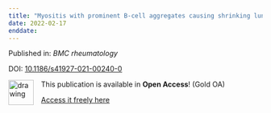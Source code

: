 ```yaml
---
title: "Myositis with prominent B-cell aggregates causing shrinking lung syndrome in systemic lupus erythematosus: a case report."
date: 2022-02-17
enddate:
---
```


Published in: *BMC rheumatology*

DOI: [10.1186/s41927-021-00240-0](https://doi.org/10.1186/s41927-021-00240-0)

<img src="https://upload.wikimedia.org/wikipedia/commons/thumb/7/77/Open_Access_logo_PLoS_transparent.svg/800px-Open_Access_logo_PLoS_transparent.svg.png" alt="drawing" width="50" align="left"/> &nbsp;&nbsp;&nbsp;This publication is available in **Open Access**! (Gold OA)

&nbsp;&nbsp;&nbsp;<a href="https://bmcrheumatol.biomedcentral.com/track/pdf/10.1186/s41927-021-00240-0">Access it freely here</a>

